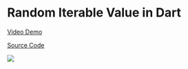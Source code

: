 # Random Iterable Value in Dart

[Video Demo](https://youtu.be/ys6NatnIzOg)

[Source Code](../source/random-iterable-value-in-dart.dart)

![](../images/random-iterable-value-in-dart.jpg)
